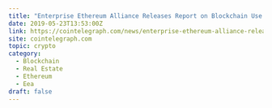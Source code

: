 ```yaml
---
title: "Enterprise Ethereum Alliance Releases Report on Blockchain Use Cases in Real Estate"
date: 2019-05-23T13:53:00Z
link: https://cointelegraph.com/news/enterprise-ethereum-alliance-releases-report-on-blockchain-use-cases-in-real-estate?utm_medium=RSS&utm_source=hune
site: cointelegraph.com
topic: crypto
category:
  - Blockchain
  - Real Estate
  - Ethereum
  - Eea
draft: false
---
```

